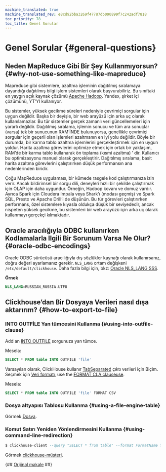 ```yaml
---
machine_translated: true
machine_translated_rev: e8cd92bba3269f47787db090899f7c242adf7818
toc_priority: 78
toc_title: Genel Sorular
---
```


# Genel Sorular {#general-questions}

## Neden MapReduce Gibi Bir Şey Kullanmıyorsun? {#why-not-use-something-like-mapreduce}

Mapreduce gibi sistemlere, azaltma işleminin dağıtılmış sıralamaya dayandığı dağıtılmış bilgi işlem sistemleri olarak başvurabiliriz. Bu sınıftaki en yaygın açık kaynak çözümü [Apache Hadoop](http://hadoop.apache.org). Yandex, şirket içi çözümünü, YT’Yİ kullanıyor.

Bu sistemler, yüksek gecikme süreleri nedeniyle çevrimiçi sorgular için uygun değildir. Başka bir deyişle, bir web arayüzü için arka uç olarak kullanılamazlar. Bu tür sistemler gerçek zamanlı veri güncellemeleri için yararlı değildir. Dağıtılmış sıralama, işlemin sonucu ve tüm ara sonuçlar (varsa) tek bir sunucunun RAM’İNDE bulunuyorsa, genellikle çevrimiçi sorgular için geçerli olan işlemleri azaltmanın en iyi yolu değildir. Böyle bir durumda, bir karma tablo azaltma işlemlerini gerçekleştirmek için en uygun yoldur. Harita azaltma görevlerini optimize etmek için ortak bir yaklaşım, RAM’de bir karma tablo kullanarak ön toplama (kısmi azaltma) ’ dir. Kullanıcı bu optimizasyonu manuel olarak gerçekleştirir. Dağıtılmış sıralama, basit harita azaltma görevlerini çalıştırırken düşük performansın ana nedenlerinden biridir.

Çoğu MapReduce uygulaması, bir kümede rasgele kod çalıştırmanıza izin verir. Ancak bildirimsel bir sorgu dili, deneyleri hızlı bir şekilde çalıştırmak için OLAP için daha uygundur. Örneğin, Hadoop kovanı ve domuz vardır. Ayrıca Spark için Cloudera Impala veya Shark’ı (modası geçmiş) ve Spark SQL, Presto ve Apache Drill’i de düşünün. Bu tür görevleri çalıştırırken performans, özel sistemlere kıyasla oldukça düşük bir seviyededir, ancak nispeten yüksek gecikme, bu sistemleri bir web arayüzü için arka uç olarak kullanmayı gerçekçi kılmaktadır.

## Oracle aracılığıyla ODBC kullanırken Kodlamalarla Ilgili Bir Sorunum Varsa Ne Olur? {#oracle-odbc-encodings}

Oracle ODBC sürücüsü aracılığıyla dış sözlükler kaynağı olarak kullanırsanız, doğru değeri ayarlamanız gerekir. `NLS_LANG` ortam değişkeni `/etc/default/clickhouse`. Daha fazla bilgi için, bkz: [Oracle NLS\_LANG SSS](https://www.oracle.com/technetwork/products/globalization/nls-lang-099431.html).

**Örnek**

``` sql
NLS_LANG=RUSSIAN_RUSSIA.UTF8
```

## Clickhouse’dan Bir Dosyaya Verileri nasıl dışa aktarırım? {#how-to-export-to-file}

### INTO OUTFİLE Yan tümcesini Kullanma {#using-into-outfile-clause}

Add an [INTO OUTFILE](../sql-reference/statements/select.md#into-outfile-clause) sorgunuza yan tümce.

Mesela:

``` sql
SELECT * FROM table INTO OUTFILE 'file'
```

Varsayılan olarak, ClickHouse kullanır [TabSeparated](../interfaces/formats.md#tabseparated) çıktı verileri için Biçim. Seçmek için [Veri formatı](../interfaces/formats.md), use the [FORMAT CLA clauseuse](../sql-reference/statements/select.md#format-clause).

Mesela:

``` sql
SELECT * FROM table INTO OUTFILE 'file' FORMAT CSV
```

### Dosya altyapısı Tablosu Kullanma {#using-a-file-engine-table}

Görmek [Dosya](../engines/table-engines/special/file.md).

### Komut Satırı Yeniden Yönlendirmesini Kullanma {#using-command-line-redirection}

``` sql
$ clickhouse-client --query "SELECT * from table" --format FormatName > result.txt
```

Görmek [clickhouse-müşteri](../interfaces/cli.md).

{## [Orijinal makale](https://clickhouse.tech/docs/en/faq/general/) ##}
